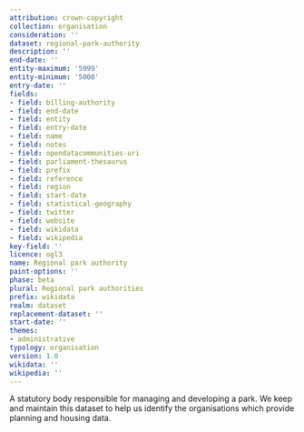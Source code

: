 ```yaml
---
attribution: crown-copyright
collection: organisation
consideration: ''
dataset: regional-park-authority
description: ''
end-date: ''
entity-maximum: '5999'
entity-minimum: '5000'
entry-date: ''
fields:
- field: billing-authority
- field: end-date
- field: entity
- field: entry-date
- field: name
- field: notes
- field: opendatacommunities-uri
- field: parliament-thesaurus
- field: prefix
- field: reference
- field: region
- field: start-date
- field: statistical-geography
- field: twitter
- field: website
- field: wikidata
- field: wikipedia
key-field: ''
licence: ogl3
name: Regional park authority
paint-options: ''
phase: beta
plural: Regional park authorities
prefix: wikidata
realm: dataset
replacement-dataset: ''
start-date: ''
themes:
- administrative
typology: organisation
version: 1.0
wikidata: ''
wikipedia: ''
---
```


A statutory body responsible for managing and developing a park.
We keep and maintain this dataset to help us identify the organisations which provide planning and housing data.
